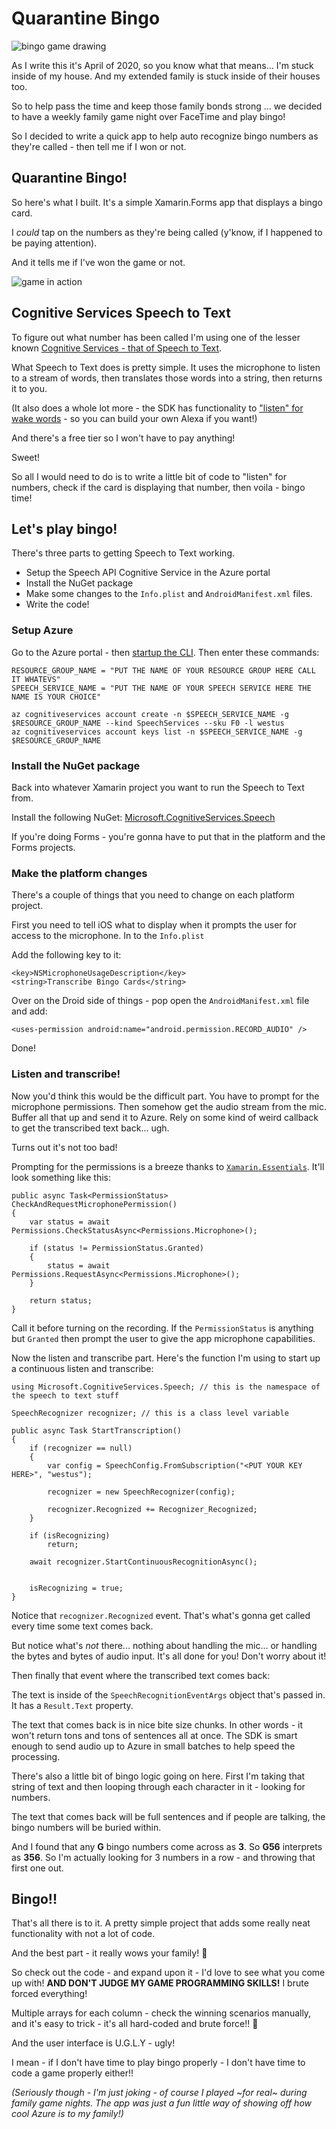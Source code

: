 # Quarantine Bingo

![bingo game drawing](https://res.cloudinary.com/code-mill-technologies-inc/image/upload/c_scale,h_600/v1588012752/93625_vveito.jpg)

As I write this it's April of 2020, so you know what that means... I'm stuck inside of my house. And my extended family is stuck inside of their houses too.

So to help pass the time and keep those family bonds strong ... we decided to have a weekly family game night over FaceTime and play bingo!

So I decided to write a quick app to help auto recognize bingo numbers as they're called - then tell me if I won or not.

## Quarantine Bingo!

So here's what I built. It's a simple Xamarin.Forms app that displays a bingo card.

I _could_ tap on the numbers as they're being called (y'know, if I happened to be paying attention).

And it tells me if I've won the game or not.

![game in action](https://res.cloudinary.com/code-mill-technologies-inc/image/upload/e_shadow:40/v1588009518/ScreenFlow_glsnrg.gif)

## Cognitive Services Speech to Text

To figure out what number has been called I'm using one of the lesser known [Cognitive Services - that of Speech to Text](https://docs.microsoft.com/azure/cognitive-services/speech-service/quickstarts/speech-to-text-from-microphone?WT.mc_id=quarantinebingo-github-masoucou).

What Speech to Text does is pretty simple. It uses the microphone to listen to a stream of words, then translates those words into a string, then returns it to you. 

(It also does a whole lot more - the SDK has functionality to ["listen" for wake words](https://docs.microsoft.com/azure/cognitive-services/speech-service/how-to-choose-recognition-mode?WT.mc_id=quarantinebingo-github-masoucou) - so you can build your own Alexa if you want!)

And there's a free tier so I won't have to pay anything!

Sweet!

So all I would need to do is to write a little bit of code to "listen" for numbers, check if the card is displaying that number, then voila - bingo time!

## Let's play bingo!

There's three parts to getting Speech to Text working.

* Setup the Speech API Cognitive Service in the Azure portal
* Install the NuGet package
* Make some changes to the `Info.plist` and `AndroidManifest.xml` files.
* Write the code!

### Setup Azure

Go to the Azure portal - then [startup the CLI](https://docs.microsoft.com/azure/cloud-shell/quickstart?view=azure-cli-latest&WT.mc_id=quarantinebingo-github-masoucou). Then enter these commands:

```language-bash
RESOURCE_GROUP_NAME = "PUT THE NAME OF YOUR RESOURCE GROUP HERE CALL IT WHATEVS"
SPEECH_SERVICE_NAME = "PUT THE NAME OF YOUR SPEECH SERVICE HERE THE NAME IS YOUR CHOICE"

az cognitiveservices account create -n $SPEECH_SERVICE_NAME -g $RESOURCE_GROUP_NAME --kind SpeechServices --sku F0 -l westus
az cognitiveservices account keys list -n $SPEECH_SERVICE_NAME -g $RESOURCE_GROUP_NAME
```

### Install the NuGet package

Back into whatever Xamarin project you want to run the Speech to Text from.

Install the following NuGet: [Microsoft.CognitiveServices.Speech](https://www.nuget.org/packages/Microsoft.CognitiveServices.Speech/)

If you're doing Forms - you're gonna have to put that in the platform and the Forms projects.

### Make the platform changes

There's a couple of things that you need to change on each platform project.

First you need to tell iOS what to display when it prompts the user for access to the microphone. In to the `Info.plist`

Add the following key to it:

```language-xml
<key>NSMicrophoneUsageDescription</key>
<string>Transcribe Bingo Cards</string>
```

Over on the Droid side of things - pop open the `AndroidManifest.xml` file and add:

```language-xml
<uses-permission android:name="android.permission.RECORD_AUDIO" />
```

Done!

### Listen and transcribe!

Now you'd think this would be the difficult part. You have to prompt for the microphone permissions. Then somehow get the audio stream from the mic. Buffer all that up and send it to Azure. Rely on some kind of weird callback to get the transcribed text back... ugh.

Turns out it's not too bad!

Prompting for the permissions is a breeze thanks to [`Xamarin.Essentials`](https://docs.microsoft.com/xamarin/essentials/permissions?WT.mc_id=quarantinebingo-github-masoucou). It'll look something like this:

```language-csharp
public async Task<PermissionStatus> CheckAndRequestMicrophonePermission()
{
    var status = await Permissions.CheckStatusAsync<Permissions.Microphone>();

    if (status != PermissionStatus.Granted)
    {
        status = await Permissions.RequestAsync<Permissions.Microphone>();
    }

    return status;
}
```

Call it before turning on the recording. If the `PermissionStatus` is anything but `Granted` then prompt the user to give the app microphone capabilities.

Now the listen and transcribe part. Here's the function I'm using to start up a continuous listen and transcribe:

```language-csharp
using Microsoft.CognitiveServices.Speech; // this is the namespace of the speech to text stuff

SpeechRecognizer recognizer; // this is a class level variable

public async Task StartTranscription()
{
    if (recognizer == null)
    {
        var config = SpeechConfig.FromSubscription("<PUT YOUR KEY HERE>", "westus");

        recognizer = new SpeechRecognizer(config);

        recognizer.Recognized += Recognizer_Recognized;
    }

    if (isRecognizing)
        return;

    await recognizer.StartContinuousRecognitionAsync();


    isRecognizing = true;
}
```

Notice that `recognizer.Recognized` event. That's what's gonna get called every time some text comes back.

But notice what's _not_ there... nothing about handling the mic... or handling the bytes and bytes of audio input. It's all done for you! Don't worry about it!

Then finally that event where the transcribed text comes back:

The text is inside of the `SpeechRecognitionEventArgs` object that's passed in. It has a `Result.Text` property.

The text that comes back is in nice bite size chunks. In other words - it won't return tons and tons of sentences all at once. The SDK is smart enough to send audio up to Azure in small batches to help speed the processing.

There's also a little bit of bingo logic going on here. First I'm taking that string of text and then looping through each character in it - looking for numbers. 

The text that comes back will be full sentences and if people are talking, the bingo numbers will be buried within.

And I found that any **G** bingo numbers come across as **3**. So **G56** interprets as **356**. So I'm actually looking for 3 numbers in a row - and throwing that first one out.

## Bingo!!

That's all there is to it. A pretty simple project that adds some really neat functionality with not a lot of code.

And the best part - it really wows your family! 🤣

So check out the code - and expand upon it - I'd love to see what you come up with! **AND DON'T JUDGE MY GAME PROGRAMMING SKILLS!** I brute forced everything! 

Multiple arrays for each column - check the winning scenarios manually, and it's easy to trick - it's all hard-coded and brute force!! 💪

And the user interface is U.G.L.Y - ugly!

I mean - if I don't have time to play bingo properly - I don't have time to code a game properly either!!

_(Seriously though - I'm just joking - of course I played ~for real~ during family game nights. The app was just a fun little way of showing off how cool Azure is to my family!)_

